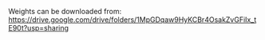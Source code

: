 Weights can be downloaded from: https://drive.google.com/drive/folders/1MpGDqaw9HyKCBr4OsakZvGFiIx_tE90t?usp=sharing